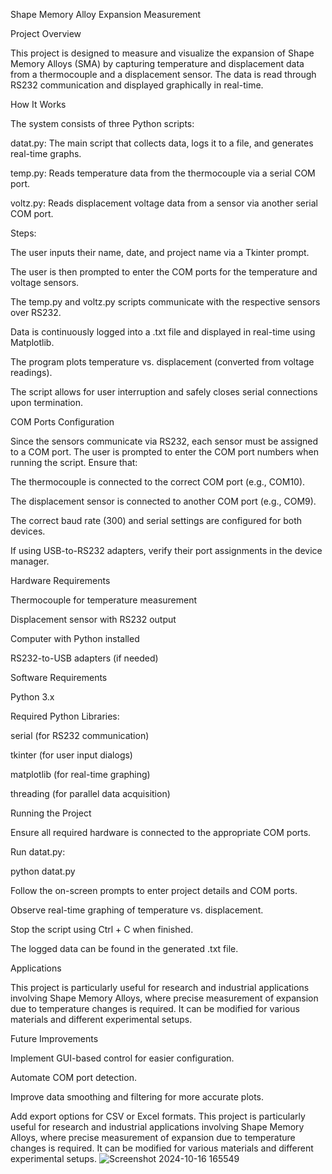 Shape Memory Alloy Expansion Measurement

Project Overview

This project is designed to measure and visualize the expansion of Shape Memory Alloys (SMA) by capturing temperature and displacement data from a thermocouple and a displacement sensor. The data is read through RS232 communication and displayed graphically in real-time.


How It Works


The system consists of three Python scripts:

datat.py: The main script that collects data, logs it to a file, and generates real-time graphs.

temp.py: Reads temperature data from the thermocouple via a serial COM port.

voltz.py: Reads displacement voltage data from a sensor via another serial COM port.


Steps:


The user inputs their name, date, and project name via a Tkinter prompt.

The user is then prompted to enter the COM ports for the temperature and voltage sensors.

The temp.py and voltz.py scripts communicate with the respective sensors over RS232.

Data is continuously logged into a .txt file and displayed in real-time using Matplotlib.

The program plots temperature vs. displacement (converted from voltage readings).

The script allows for user interruption and safely closes serial connections upon termination.


COM Ports Configuration


Since the sensors communicate via RS232, each sensor must be assigned to a COM port. The user is prompted to enter the COM port numbers when running the script. Ensure that:

The thermocouple is connected to the correct COM port (e.g., COM10).

The displacement sensor is connected to another COM port (e.g., COM9).

The correct baud rate (300) and serial settings are configured for both devices.

If using USB-to-RS232 adapters, verify their port assignments in the device manager.


Hardware Requirements


Thermocouple for temperature measurement

Displacement sensor with RS232 output

Computer with Python installed

RS232-to-USB adapters (if needed)

Software Requirements

Python 3.x


Required Python Libraries:


serial (for RS232 communication)

tkinter (for user input dialogs)

matplotlib (for real-time graphing)

threading (for parallel data acquisition)


Running the Project


Ensure all required hardware is connected to the appropriate COM ports.

Run datat.py:

python datat.py

Follow the on-screen prompts to enter project details and COM ports.

Observe real-time graphing of temperature vs. displacement.

Stop the script using Ctrl + C when finished.

The logged data can be found in the generated .txt file.


Applications


This project is particularly useful for research and industrial applications involving Shape Memory Alloys, where precise measurement of expansion due to temperature changes is required. It can be modified for various materials and different experimental setups.

Future Improvements

Implement GUI-based control for easier configuration.

Automate COM port detection.

Improve data smoothing and filtering for more accurate plots.

Add export options for CSV or Excel formats.
  This project is particularly useful for research and industrial applications involving Shape Memory Alloys, where precise measurement of expansion due to temperature changes is required. It can be modified for various materials and different experimental setups.
![Screenshot 2024-10-16 165549](https://github.com/user-attachments/assets/46bb7b1d-3a4d-44b3-b051-707a8277172e)

